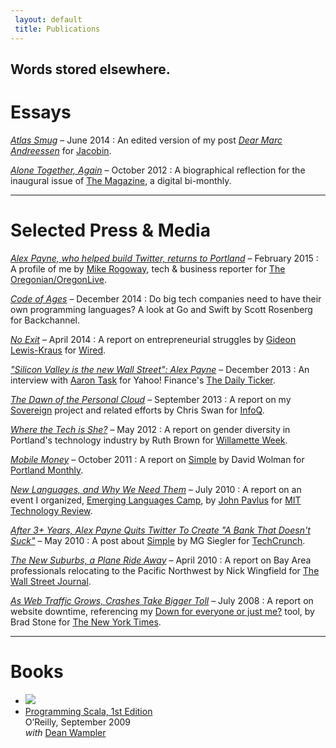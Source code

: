 ```yaml
---
 layout: default
 title: Publications
---
```


<h2 class="intro">Words stored elsewhere.</h2>

Essays
======

_[Atlas Smug](https://www.jacobinmag.com/2014/06/atlas-smug/)_ – June 2014
: An edited version of my post _[Dear Marc Andreessen](/2014/06/17/dear-marc-andreessen.html)_ for [Jacobin](https://www.jacobinmag.com/).

_[Alone Together, Again](http://the-magazine.org/1/alone-together-again)_ – October 2012
: A biographical reflection for the inaugural issue of [The Magazine](http://the-magazine.org), a digital bi-monthly.

- - -

Selected Press & Media
======================

_[Alex Payne, who helped build Twitter, returns to Portland](http://www.oregonlive.com/silicon-forest/index.ssf/2015/02/alex_payne_one_of_twitters_fir.html)_ – February 2015
: A profile of me by [Mike Rogoway](http://connect.oregonlive.com/staff/MikeRogoway/posts.html), tech & business reporter for [The Oregonian/OregonLive](http://www.oregonlive.com/).

_[Code of Ages](https://medium.com/backchannel/my-computer-language-is-better-than-yours-58d9c9523644)_ – December 2014
: Do big tech companies need to have their own programming languages? A look at Go and Swift by Scott Rosenberg for Backchannel.

_[No Exit](http://www.wired.com/2014/04/no-exit/)_ – April 2014
: A report on entrepreneurial struggles by [Gideon Lewis-Kraus](http://www.gideonlk.com/) for [Wired](http://www.wired.com).

_["Silicon Valley is the new Wall Street": Alex Payne](http://finance.yahoo.com/blogs/daily-ticker/-silicon-valley-is-the-new-wall-street---alex-payne-191247257.html)_ – December 2013
: An interview with [Aaron Task](https://twitter.com/aarontask) for Yahoo! Finance's [The Daily Ticker](http://finance.yahoo.com/blogs/daily-ticker/).

_[The Dawn of the Personal Cloud](http://www.infoq.com/news/2013/09/dawn-personal-cloud)_ – September 2013
: A report on my [Sovereign](https://github.com/al3x/sovereign) project and related efforts by Chris Swan for [InfoQ](http://www.infoq.com/).

_[Where the Tech is She?](http://www.wweek.com/portland/article-19236-where_the_tech_is_she_portland’s_software_industry_is_booming_so_where_are_all_the_women.html)_ – May 2012
: A report on gender diversity in Portland's technology industry by Ruth Brown for [Willamette Week](http://www.wweek.com/).

_[Mobile Money](http://www.portlandmonthlymag.com/news-and-profiles/business/articles/portland-startup-banksimple-november-2011)_ – October 2011
: A report on [Simple](https://www.simple.com/) by David Wolman for [Portland Monthly](http://www.portlandmonthlymag.com/).

_[New Languages, and Why We Need Them](http://www.technologyreview.com/news/419956/new-languages-and-why-we-need-them/)_ – July 2010
: A report on an event I organized, [Emerging Languages Camp](http://emerginglangs.com/), by [John Pavlus](http://johnpavlus.wordpress.com/) for [MIT Technology Review](http://www.technologyreview.com/).

_[After 3+ Years, Alex Payne Quits Twitter To Create "A Bank That Doesn't Suck"](http://techcrunch.com/2010/05/17/alex-payne-twitter/)_ – May 2010
: A post about [Simple](https://www.simple.com/) by MG Siegler for [TechCrunch](http://techcrunch.com/).

_[The New Suburbs, a Plane Ride Away](http://online.wsj.com/news/articles/SB10001424052702304198004575172541279575622?KEYWORDS=portland&mg=reno64-wsj&url=http%3A%2F%2Fonline.wsj.com%2Farticle%2FSB10001424052702304198004575172541279575622.html%3FKEYWORDS%3Dportland)_ – April 2010
: A report on Bay Area professionals relocating to the Pacific Northwest by Nick Wingfield for [The Wall Street Journal](http://online.wsj.com/).

_[As Web Traffic Grows, Crashes Take Bigger Toll](http://www.nytimes.com/2008/07/06/technology/06outage.html?_r=0)_ – July 2008
: A report on website downtime, referencing my [Down for everyone or just me?](http://downforeveryoneorjustme.com) tool, by Brad Stone for [The New York Times](http://www.nytimes.com/).

- - -

Books
=====

<ul class="blocks-2">
  <li>
    <a href="http://oreilly.com/catalog/9780596155964">
      <img src="https://covers.oreilly.com/images/9780596155964/cat.gif" />
    </li>
  </li>
  <li>
    <a href="http://oreilly.com/catalog/9780596155964">Programming Scala, 1st Edition</a><br>
    O’Reilly, September 2009<br/>
    <em>with</em> <a href="http://www.deanwampler.com/">Dean Wampler</a>
  </li>
</ul>
